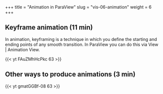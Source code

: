 +++
title = "Animation in ParaView"
slug = "vis-06-animation"
weight = 6
+++

## Keyframe animation (11 min)

In animation, keyframing is a technique in which you define the starting and ending points of any smooth
transition. In ParaView you can do this via View | Animation View.

<!-- 06a-anim1.mp4 -->
{{< yt FAuZMhHcPkc 63 >}}

## Other ways to produce animations (3 min)

<!-- 06b-anim2.mp4 -->
{{< yt gmatGGBf-08 63 >}}
